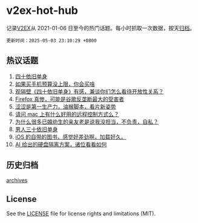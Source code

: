 # v2ex-hot-hub

 记录[V2EX](https://www.v2ex.com/)从 2021-01-06 日至今的热门话题。每小时抓取一次数据，按天[归档](archives)。

`更新时间：2025-05-03 23:10:29 +0800`

## 热议话题

1. [四十依旧单身](https://www.v2ex.com/t/1129467)
1. [如果买手机预算没上限，你会买啥](https://www.v2ex.com/t/1129511)
1. [观隔壁《四十依旧单身》有感，兼谈你们怎么看待开放性关系？](https://www.v2ex.com/t/1129534)
1. [Firefox 真惨，可能是谷歌反垄断最大的受害者](https://www.v2ex.com/t/1129489)
1. [涩涩是第一生产力，油猴脚本，看片新姿势](https://www.v2ex.com/t/1129498)
1. [请问 mac 上有什么好用的远程控制方式么？](https://www.v2ex.com/t/1129470)
1. [为什么很多已婚劝生的亲友老是说我没担当，不负责，自私？](https://www.v2ex.com/t/1129487)
1. [男人三十依旧单身](https://www.v2ex.com/t/1129458)
1. [iOS 的自带的图书，感觉好差劲啊，加载好久。](https://www.v2ex.com/t/1129466)
1. [AI 给出的硬盘隔离方案，诸位看看如何](https://www.v2ex.com/t/1129504)

## 历史归档

[archives](archives)

## License

See the [LICENSE](LICENSE) file for license rights and limitations (MIT).
